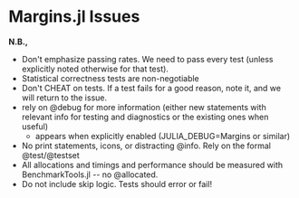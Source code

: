 # Margins.jl Issues

**N.B.,**
- Don't emphasize passing rates. We need to pass every test (unless explicitly noted otherwise for that test).
- Statistical correctness tests are non-negotiable
- Don't CHEAT on tests. If a test fails for a good reason, note it, and we will return to the issue.
- rely on @debug for more information (either new statements with relevant info for testing and diagnostics or the existing ones when useful)
  - appears when explicitly enabled (JULIA_DEBUG=Margins or similar)
- No print statements, icons, or distracting @info. Rely on the formal @test/@testset
- All allocations and timings and performance should be measured with BenchmarkTools.jl -- no @allocated.
- Do not include skip logic. Tests should error or fail!